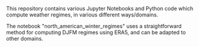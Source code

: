 This repository contains various Jupyter Notebooks and Python code which compute weather regimes, in various different ways/domains.

The notebook "north_american_winter_regimes" uses a straightforward method for computing DJFM regimes using ERA5, and can be adapted to other domains.
